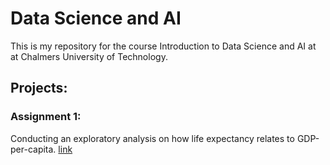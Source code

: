 # Data Science and AI
This is my repository for the course Introduction to Data Science and AI at at Chalmers University of Technology.

## Projects:

### Assignment 1:
Conducting an exploratory analysis on how life expectancy relates to GDP-per-capita.
[link](https://github.com/calvinnsmith/Data-Science-and-AI/tree/main/DIT406/Ass%201)
